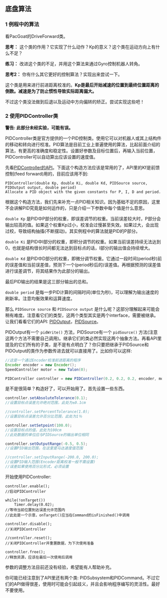 ## 底盘算法

### 1 例程中的算法

看PacGoat的DriveForward类。

**思考：** 这个类的作用？它实现了什么动作？Kp的意义？这个类在运动方向上有什么不足？

**练习：** 改进这个类的不足，并用这个算法来通过Gyro控制机器人转角。

**思考2：** 你有什么其它更好的控制算法？实现出来尝试一下。

这个类是用来进行前进距离校准的。**Kp是最后开始减速的位置到最终位置距离的倒数。减速是为了防止惯性导致实际距离偏大。**

不过这个类没法做到后退以及运动中方向偏转的矫正。尝试实现这些吧！

### 2 使用PIDController类

 **警告: 此部分未经实验，可能有误。** 

PIDController类是官方提供的一个PID控制类。使用它可以对机器人或其上结构件的移动和转向进行校准。PID算法是目前工业上普遍使用的算法，比起前面介绍的算法，有更高的准确度和稳定性。设置好参数及目标位置后，再输入当前位置，PIDController可以自动算出应该设置的速度值。

先看[PIDController的API](http://first.wpi.edu/FRC/roborio/release/docs/java/edu/wpi/first/wpilibj/PIDController.html)。下面这个构造方法应该是常用的了，API里的Kf是前馈控制(feed forward)用的，目前应该用不到:

```
PIDController(double Kp, double Ki, double Kd, PIDSource source, PIDOutput output, double period)
Allocate a PID object with the given constants for P, I, D and period.
```
根据这个构造方法，我们先来补充一点PID相关知识。因为基础不足的原因，这里不会讲解PID究竟是如何运作的，只是介绍一下参数中每个值是什么意思。

 `double Kp` 是PID中P部分的权重，即误差调节的权重。当前误差较大时，P部分会输出较高的值。如果这个权重Kp过小，校准会过慢甚至失效。如果过大，会出现过校，导致结构抽搐(不断摆动)。其实例程中的算法就是PID的P部分。

 `double Ki` 是PID中I部分的权重，即积分调节的权重。如果当前误差持续无法达到0，也就是结构很长时间都无法达到目标点的话，I部分的输出值会持续增大。

 `double Kd` 是PID中D部分的权重，即微分调节权重。它通过一段时间(period秒)前的误差值和当前误差值，预测下一个(period秒后的)误差值。再根据预测的误差值进行误差调节，将其结果作为此部分的输出。

最后PID输出的结果是这三部分输出的总和。

 `double period` 是每一步PID计算的间隔时间(单位为秒)，可以理解为输出速度的刷新率。注意均衡效果和运算速度。

那么 `PIDSource source` 和 `PIDSource output` 是什么呢？这部分理解起来可能会稍有难度。注意看它们的类型，这两个类型其实是两个interface，需要被继承。让我们看看它们的API: [PIDOutput](http://first.wpi.edu/FRC/roborio/release/docs/java/edu/wpi/first/wpilibj/PIDOutput.html)，[PIDSource](http://first.wpi.edu/FRC/roborio/release/docs/java/edu/wpi/first/wpilibj/PIDSource.html)。

PIDOutput有一个 `pidWrite()` 方法，PIDSource有一个 `pidSource()` 方法(注意这两个方法不需要自己调用)。继承它们的类必然实现这两个抽象方法。再看API里提及的它们所有的子类，是不是有点明白了？你只要把继承于PIDSource和PIDOutput的类作为参数传进去就可以直接用了。比如你可以这样:
```Java
//这是一个通过Encoder校准前进距离的程序
Encoder encoder = new Encoder();
SpeedController motor = new Talon(0);

PIDController controller = new PIDController(0.2, 0.2, 0.2, encoder, motor, 0.05);
```
是不是很简单？构造好了，可以开始用了。首先设置一些东西。

```Java
controller.setAbsoluteTolerance(0.1);
//设置目标点误差允许绝对范围，此处为±0.1cm

//controller.setPercentTolerance(1.0);
//设置目标点误差允许百分比范围，此处为1％

controller.setSetpoint(100.0);
//设置目标点的值，此处为100cm
//此处数据的单位应与PIDSource的输出单位相同

controller.setOutputRange(-0.5, 0.5);
//设置PID输出范围，在这里是马达速度值范围

//controller.setInputRange(-200.0, 200.0);
//设置PID输入范围(Encoder距离校准一般不需设置)
//误差如果使用百分比形式，必须设置
```
开始使用PIDController:
```
controller.enable();
//启动PIDController

while(!onTarget())
    Timer.delay(0.02);
//等待当前位置到达误差允许范围内
//此处是一个示意，onTarget()应当在Command的isFinished()中调用

controller.disable();
//关闭PIDController

//controller.reset();
//关闭PIDController并重置数据，为下次使用准备

controller.free();
//释放资源，应该在最后一次使用后调用
```
参数的调整方法目前还没有经验，希望能有人帮助补充。

你可能已经注意到了API里还有两个类: PIDSubsystem和PIDCommand。不过它们的API做得很差，使用时可能会引起歧义，并且会影响程序编写的灵活性。最好不要使用。
